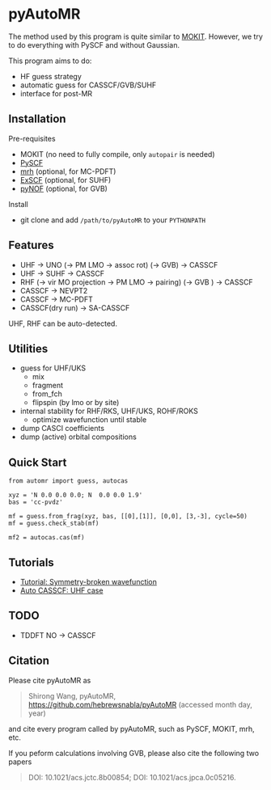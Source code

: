 # pyAutoMR

The method used by this program is quite similar to [MOKIT](https://gitlab.com/jxzou/mokit). However, we try to do everything with PySCF and without Gaussian.

This program aims to do:
* HF guess strategy
* automatic guess for CASSCF/GVB/SUHF 
* interface for post-MR

## Installation
Pre-requisites
* MOKIT (no need to fully compile, only `autopair` is needed)
* [PySCF](https://github.com/pyscf/pyscf)
* [mrh](https://github.com/MatthewRHermes/mrh) (optional, for MC-PDFT)
* [ExSCF](https://github.com/hebrewsnabla/ExSCF) (optional, for SUHF)
* [pyNOF](https://github.com/hebrewsnabla/pyNOF) (optional, for GVB)


Install
* git clone and add `/path/to/pyAutoMR` to your `PYTHONPATH`

## Features
* UHF -> UNO (-> PM LMO -> assoc rot) (-> GVB) -> CASSCF
* UHF -> SUHF -> CASSCF
* RHF (-> vir MO projection -> PM LMO -> pairing) (-> GVB ) -> CASSCF
* CASSCF -> NEVPT2
* CASSCF -> MC-PDFT
* CASSCF(dry run) -> SA-CASSCF

UHF, RHF can be auto-detected.

## Utilities
* guess for UHF/UKS
  + mix
  + fragment
  + from_fch
  + flipspin (by lmo or by site)
* internal stability for RHF/RKS, UHF/UKS, ROHF/ROKS
  + optimize wavefunction until stable
* dump CASCI coefficients
* dump (active) orbital compositions

## Quick Start
```
from automr import guess, autocas

xyz = 'N 0.0 0.0 0.0; N  0.0 0.0 1.9' 
bas = 'cc-pvdz'

mf = guess.from_frag(xyz, bas, [[0],[1]], [0,0], [3,-3], cycle=50)
mf = guess.check_stab(mf)

mf2 = autocas.cas(mf)
```

## Tutorials
* [Tutorial: Symmetry-broken wavefunction](https://blog.shi-rong.wang/pyautomr_1.html)
* [Auto CASSCF: UHF case](https://blog.shi-rong.wang/mr_practice/mr_tutor.html#uhf-case)

## TODO
* TDDFT NO -> CASSCF

## Citation
Please cite pyAutoMR as
> Shirong Wang, pyAutoMR, https://github.com/hebrewsnabla/pyAutoMR (accessed month day, year)

and cite every program called by pyAutoMR, such as PySCF, MOKIT, mrh, etc.

If you peform calculations involving GVB, please also cite the following two papers
> DOI: 10.1021/acs.jctc.8b00854; DOI: 10.1021/acs.jpca.0c05216.
